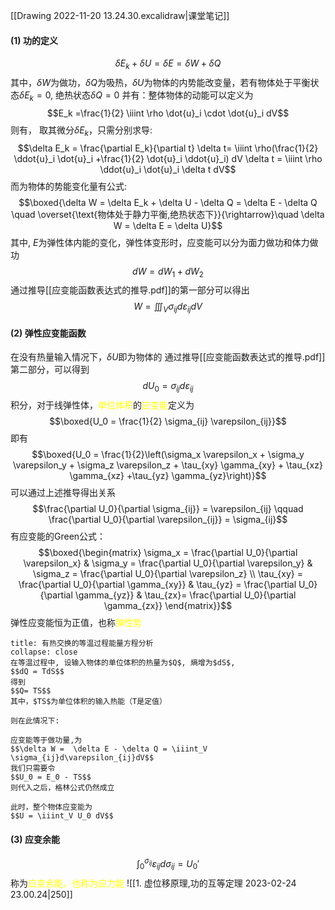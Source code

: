 [[Drawing 2022-11-20 13.24.30.excalidraw|课堂笔记]]
#### (1) 功的定义
$$\delta E_k + \delta U = \delta E = \delta W + \delta Q$$
其中，$\delta W$为做功，$\delta Q$为吸热，$\delta U$为物体的内势能改变量，若有物体处于平衡状态$\delta E_k = 0$, 绝热状态$\delta Q =0$
并有：整体物体的动能可以定义为
$$E_k =\frac{1}{2} \iiint \rho \dot{u}_i \cdot \dot{u}_i dV$$
则有， 取其微分$\delta E_k$，只需分别求导: 
$$\delta E_k = \frac{\partial E_k}{\partial t} \delta t= \iiint \rho(\frac{1}{2} \ddot{u}_i \dot{u}_i +\frac{1}{2} \dot{u}_i \ddot{u}_i) dV \delta t = \iiint \rho \ddot{u}_i \dot{u}_i \delta t dV$$
而为物体的势能变化量有公式: 
$$\boxed{\delta W = \delta E_k + \delta U - \delta Q = \delta E - \delta Q \quad  \overset{\text{物体处于静力平衡,绝热状态下}}{\rightarrow}\quad \delta W = \delta E = \delta U}$$
其中, $E$为弹性体内能的变化，弹性体变形时，应变能可以分为面力做功和体力做功
$$dW = dW_1 + dW_2$$
通过推导[[应变能函数表达式的推导.pdf]]的第一部分可以得出
$$W = \iiint_V \sigma_{ij} d\varepsilon_{ij} dV$$

#### (2) 弹性应变能函数
在没有热量输入情况下，$\delta U$即为物体的
通过推导[[应变能函数表达式的推导.pdf]]第二部分，可以得到
$$dU_{0} =\sigma_{ij}d\varepsilon_{ij}$$
积分，对于线弹性体，<mark style="background: transparent; color: yellow">单位体积</mark>的<mark style="background: transparent; color: yellow">应变能</mark>定义为
$$\boxed{U_0 = \frac{1}{2} \sigma_{ij} \varepsilon_{ij}}$$
即有
$$\boxed{U_0 = \frac{1}{2}\left(\sigma_x \varepsilon_x + \sigma_y \varepsilon_y + \sigma_z \varepsilon_z + \tau_{xy} \gamma_{xy} + \tau_{xz} \gamma_{xz} +\tau_{yz} \gamma_{yz}\right)}$$
可以通过上述推导得出关系
$$\frac{\partial U_0}{\partial \sigma_{ij}} = \varepsilon_{ij} \qquad \frac{\partial U_0}{\partial \varepsilon_{ij}} = \sigma_{ij}$$
有应变能的Green公式：
$$\boxed{\begin{matrix}
\sigma_x = \frac{\partial U_0}{\partial \varepsilon_x} & \sigma_y = \frac{\partial U_0}{\partial \varepsilon_y} & \sigma_z = \frac{\partial U_0}{\partial \varepsilon_z} \\
\tau_{xy} = \frac{\partial U_0}{\partial \gamma_{xy}} & \tau_{yz} = \frac{\partial U_0}{\partial \gamma_{yz}} & \tau_{zx}= \frac{\partial U_0}{\partial \gamma_{zx}}
\end{matrix}}$$
弹性应变能恒为正值，也称<mark style="background: transparent; color: yellow">弹性势</mark>

`````ad-note
title: 有热交换的等温过程能量方程分析
collapse: close
在等温过程中, 设输入物体的单位体积的热量为$Q$, 熵增为$dS$, 
$$dQ = TdS$$
得到
$$Q= TS$$
其中，$TS$为单位体积的输入热能（T是定值）

则在此情况下: 

应变能等于做功量,为
$$\delta W =  \delta E - \delta Q = \iiint_V \sigma_{ij}d\varepsilon_{ij}dV$$
我们只需要令
$$U_0 = E_0 - TS$$
则代入之后，格林公式仍然成立

此时，整个物体应变能为
$$U = \iiint_V U_0 dV$$
`````

#### (3) 应变余能

$$\int_0^{\sigma_{ij}} \varepsilon_{ij} d\sigma_{ij} = U_0'$$
称为<mark style="background: transparent; color: yellow">应变余能，也称为应力能</mark>
![[1. 虚位移原理,功的互等定理 2023-02-24 23.00.24|250]]
